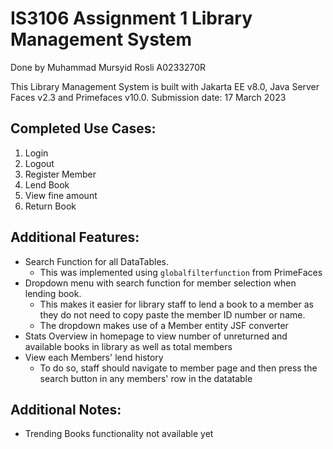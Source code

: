 # IS3106 Assignment 1 Library Management System
Done by Muhammad Mursyid Rosli A0233270R

This Library Management System is built with Jakarta EE v8.0, Java Server Faces v2.3 and Primefaces v10.0.
Submission date: 17 March 2023

## Completed Use Cases:
1. Login
2. Logout
3. Register Member
4. Lend Book
5. View fine amount 
6. Return Book

## Additional Features:
- Search Function for all DataTables.
	- This was implemented using `globalfilterfunction` from PrimeFaces
- Dropdown menu with search function for member selection when lending book. 
	- This makes it easier for library staff to lend a book to a member as they do not need to copy paste the member ID number or name.
	- The dropdown makes use of a Member entity JSF converter
- Stats Overview in homepage to view number of unreturned and available books in library as well as total members
- View each Members' lend history
	- To do so, staff should navigate to member page and then press the search button in any members' row in the datatable

## Additional Notes:
- Trending Books functionality not available yet
